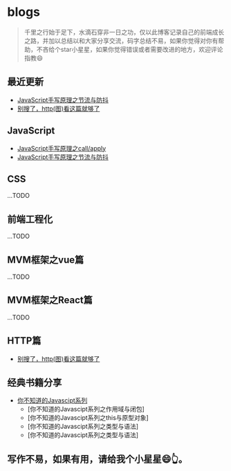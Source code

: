 
# blogs

>千里之行始于足下，水滴石穿非一日之功，仅以此博客记录自己的前端成长之路，并加以总结以和大家分享交流，码字总结不易，如果你觉得对你有帮助，不吝给个star小星星，如果你觉得错误或者需要改进的地方，欢迎评论指教:smile:

## 最近更新

- [JavaScript手写原理之节流与防抖](https://github.com/Chenhw2017/blogs/issues/2)
- [别搜了，http(图)看这篇就够了](https://github.com/Chenhw2017/blogs/issues/3)

## JavaScript 
- [JavaScript手写原理之call/apply](https://github.com/Chenhw2017/blogs/issues/1)
- [JavaScript手写原理之节流与防抖](https://github.com/Chenhw2017/blogs/issues/2)

## CSS
...TODO

## 前端工程化
...TODO


## MVM框架之vue篇
...TODO

## MVM框架之React篇
...TODO

## HTTP篇
- [别搜了，http(图)看这篇就够了](https://github.com/Chenhw2017/blogs/issues/3)

## 经典书籍分享
 - [你不知道的Javascipt系列](https://github.com/Chenhw2017/blogs/books/你不知道的的Javascript.md)
    - [你不知道的Javascipt系列之作用域与闭包]
    - [你不知道的Javascipt系列之this与原型对象]
    - [你不知道的Javascipt系列之类型与语法]
    - [你不知道的Javascipt系列之类型与语法]


## 写作不易，如果有用，请给我个小星星:smile:👆。



